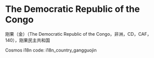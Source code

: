 # The Democratic Republic of the Congo

刚果（金）（The Democratic Republic of the Congo，非洲，CD，CAF，140），刚果民主共和国

Cosmos i18n code: i18n_country_gangguojin
